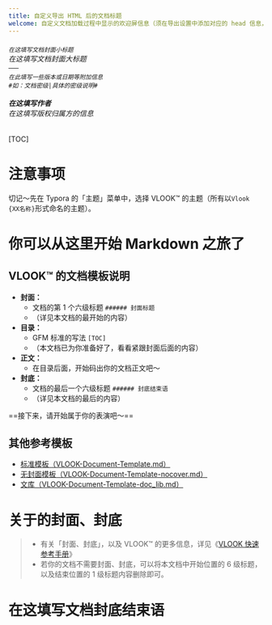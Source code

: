 ```yaml
---
title: 自定义导出 HTML 后的文档标题
welcome: 自定义文档加载过程中显示的欢迎屏信息（须在导出设置中添加对应的 head 信息，详见 VLOOK™ 快速参考手册）
---
```


###### <sub>在这填写文档封面小标题</sub><br />在这填写文档封面大标题<br />──<br /><sup>在此填写一些版本或日期等附加信息</sup><br />`#如：文档密级|具体的密级说明#`<br /><br />**在这填写作者**<br />*在这填写版权归属方的信息*

[TOC]

# 注意事项

切记～先在 Typora 的「主题」菜单中，选择 VLOOK™ 的主题（所有以`Vlook {XX名称}`形式命名的主题）。

# 你可以从这里开始 Markdown 之旅了

## VLOOK™ 的文档模板说明

- **封面：**
  - 文档的第 1 个六级标题 `###### 封面标题`
  - （详见本文档的最开始的内容）
- **目录：**
  - GFM 标准的写法 `[TOC]`
  - （本文档已为你准备好了，看看紧跟封面后面的内容）
- **正文：**
  - 在目录后面，开始码出你的文档正文吧～
- **封底：**
  - 文档的最后一个六级标题 `###### 封底结束语`
  - （详见本文档的最后的内容）

==接下来，请开始属于你的表演吧～==

## 其他参考模板

- [标准模板（VLOOK-Document-Template.md）](VLOOK-Document-Template.md?mdx=off)
- [无封面模板（VLOOK-Document-Template-nocover.md）](VLOOK-Document-Template-nocover.md?mdx=off)
- [文库（VLOOK-Document-Template-doc_lib.md）](VLOOK-Document-Template-doc_lib.md?mdx=off)

# 关于的封面、封底

>  - 有关「封面、封底」，以及 VLOOK™ 的更多信息，详见《[VLOOK 快速参考手册](https://madmaxchow.github.io/VLOOK/guide.html#封面、封底)》
>  - 若你的文档不需要封面、封底，可以将本文档中开始位置的 6 级标题，以及结束位置的 1 级标题内容删除即可。


# 在这填写文档封底结束语